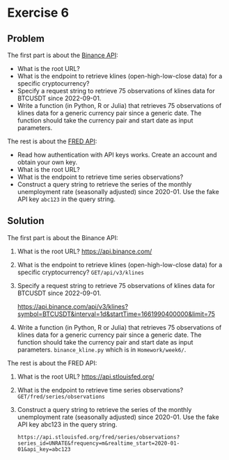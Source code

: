# Exercise 6
## Problem
The first part is about the [Binance API](https://github.com/binance/binance-spot-api-docs/blob/master/rest-api.md):

- What is the root URL?
- What is the endpoint to retrieve klines (open-high-low-close data) for a specific cryptocurrency?
- Specify a request string to retrieve 75 observations of klines data for BTCUSDT since 2022-09-01.
- Write a function (in Python, R or Julia) that retrieves 75 observations of klines data for a generic currency pair since a generic date. The function should take the currency pair and start date as input parameters.

The rest is about the [FRED API](https://fred.stlouisfed.org/docs/api):

- Read how authentication with API keys works. Create an account and obtain your own key.
- What is the root URL?
- What is the endpoint to retrieve time series observations?
- Construct a query string to retrieve the series of the monthly unemployment rate (seasonally adjusted) since 2020-01. Use the fake API key `abc123` in the query string.

## Solution
The first part is about the Binance API:

1. What is the root URL? https://api.binance.com/

2. What is the endpoint to retrieve klines (open-high-low-close data) for a specific cryptocurrency?  `GET/api/v3/klines`

3. Specify a request string to retrieve 75 observations of klines data for BTCUSDT since 2022-09-01.
  
    https://api.binance.com/api/v3/klines?symbol=BTCUSDT&interval=1d&startTime=1661990400000&limit=75

4. Write a function (in Python, R or Julia) that retrieves 75 observations of klines data for a generic currency pair since a generic date. The function should take the currency pair and start date as input parameters. `binance_kline.py` which is in `Homework/week6/`.

The rest is about the FRED API:
1. What is the root URL?  https://api.stlouisfed.org/

2. What is the endpoint to retrieve time series observations? `GET/fred/series/observations`

3. Construct a query string to retrieve the series of the monthly unemployment rate (seasonally adjusted) since 2020-01. Use the fake API key abc123 in the query string.

   `https://api.stlouisfed.org/fred/series/observations?series_id=UNRATE&frequency=m&realtime_start=2020-01-01&api_key=abc123`


